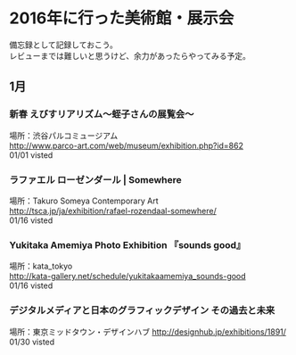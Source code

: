 # 2016年に行った美術館・展示会  
備忘録として記録しておこう。  
レビューまでは難しいと思うけど、余力があったらやってみる予定。  

## 1月
### 新春 えびすリアリズム～蛭子さんの展覧会～  
場所：渋谷パルコミュージアム  
http://www.parco-art.com/web/museum/exhibition.php?id=862  
01/01 visted  

### ラファエル ローゼンダール | Somewhere  
場所：Takuro Someya Contemporary Art  
http://tsca.jp/ja/exhibition/rafael-rozendaal-somewhere/  
01/16 visted  

### Yukitaka Amemiya Photo Exhibition 『sounds good』  
場所：kata_tokyo  
http://kata-gallery.net/schedule/yukitakaamemiya_sounds-good  
01/16 visted  

### デジタルメディアと日本のグラフィックデザイン その過去と未来  
場所：東京ミッドタウン・デザインハブ
http://designhub.jp/exhibitions/1891/  
01/30 visted  
